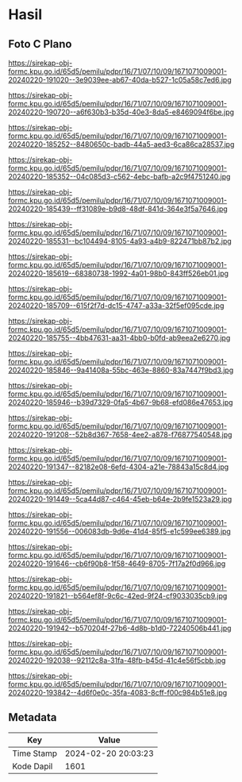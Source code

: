 # Hasil

## Foto C Plano

https://sirekap-obj-formc.kpu.go.id/65d5/pemilu/pdpr/16/71/07/10/09/1671071009001-20240220-191020--3e9039ee-ab67-40da-b527-1c05a58c7ed6.jpg

https://sirekap-obj-formc.kpu.go.id/65d5/pemilu/pdpr/16/71/07/10/09/1671071009001-20240220-190720--a6f630b3-b35d-40e3-8da5-e8469094f6be.jpg

https://sirekap-obj-formc.kpu.go.id/65d5/pemilu/pdpr/16/71/07/10/09/1671071009001-20240220-185252--8480650c-badb-44a5-aed3-6ca86ca28537.jpg

https://sirekap-obj-formc.kpu.go.id/65d5/pemilu/pdpr/16/71/07/10/09/1671071009001-20240220-185352--04c085d3-c562-4ebc-bafb-a2c9f4751240.jpg

https://sirekap-obj-formc.kpu.go.id/65d5/pemilu/pdpr/16/71/07/10/09/1671071009001-20240220-185439--ff31089e-b9d8-48df-841d-364e3f5a7646.jpg

https://sirekap-obj-formc.kpu.go.id/65d5/pemilu/pdpr/16/71/07/10/09/1671071009001-20240220-185531--bc104494-8105-4a93-a4b9-822471bb87b2.jpg

https://sirekap-obj-formc.kpu.go.id/65d5/pemilu/pdpr/16/71/07/10/09/1671071009001-20240220-185619--68380738-1992-4a01-98b0-843ff526eb01.jpg

https://sirekap-obj-formc.kpu.go.id/65d5/pemilu/pdpr/16/71/07/10/09/1671071009001-20240220-185709--615f2f7d-dc15-4747-a33a-32f5ef095cde.jpg

https://sirekap-obj-formc.kpu.go.id/65d5/pemilu/pdpr/16/71/07/10/09/1671071009001-20240220-185755--4bb47631-aa31-4bb0-b0fd-ab9eea2e6270.jpg

https://sirekap-obj-formc.kpu.go.id/65d5/pemilu/pdpr/16/71/07/10/09/1671071009001-20240220-185846--9a41408a-55bc-463e-8860-83a7447f9bd3.jpg

https://sirekap-obj-formc.kpu.go.id/65d5/pemilu/pdpr/16/71/07/10/09/1671071009001-20240220-185946--b39d7329-0fa5-4b67-9b68-efd086e47653.jpg

https://sirekap-obj-formc.kpu.go.id/65d5/pemilu/pdpr/16/71/07/10/09/1671071009001-20240220-191208--52b8d367-7658-4ee2-a878-f76877540548.jpg

https://sirekap-obj-formc.kpu.go.id/65d5/pemilu/pdpr/16/71/07/10/09/1671071009001-20240220-191347--82182e08-6efd-4304-a21e-78843a15c8d4.jpg

https://sirekap-obj-formc.kpu.go.id/65d5/pemilu/pdpr/16/71/07/10/09/1671071009001-20240220-191449--5ca44d87-c464-45eb-b64e-2b9fe1523a29.jpg

https://sirekap-obj-formc.kpu.go.id/65d5/pemilu/pdpr/16/71/07/10/09/1671071009001-20240220-191556--006083db-9d6e-41d4-85f5-e1c599ee6389.jpg

https://sirekap-obj-formc.kpu.go.id/65d5/pemilu/pdpr/16/71/07/10/09/1671071009001-20240220-191646--cb6f90b8-1f58-4649-8705-7f17a2f0d966.jpg

https://sirekap-obj-formc.kpu.go.id/65d5/pemilu/pdpr/16/71/07/10/09/1671071009001-20240220-191821--b564ef8f-9c6c-42ed-9f24-cf9033035cb9.jpg

https://sirekap-obj-formc.kpu.go.id/65d5/pemilu/pdpr/16/71/07/10/09/1671071009001-20240220-191942--b570204f-27b6-4d8b-b1d0-72240506b441.jpg

https://sirekap-obj-formc.kpu.go.id/65d5/pemilu/pdpr/16/71/07/10/09/1671071009001-20240220-192038--92112c8a-31fa-48fb-b45d-41c4e56f5cbb.jpg

https://sirekap-obj-formc.kpu.go.id/65d5/pemilu/pdpr/16/71/07/10/09/1671071009001-20240220-193842--4d6f0e0c-35fa-4083-8cff-f00c984b51e8.jpg


## Metadata

| Key        | Value               |
| ---------- | ------------------- |
| Time Stamp | 2024-02-20 20:03:23 |
| Kode Dapil | 1601                |




